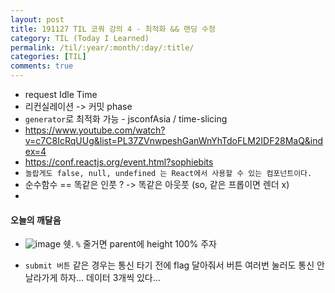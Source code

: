 ```yaml
---
layout: post
title: 191127 TIL 코쿼 강의 4 - 최적화 && 랜딩 수정
category: TIL (Today I Learned)
permalink: /til/:year/:month/:day/:title/
categories: [TIL]
comments: true
---
```


- request Idle Time
- 리컨실레이션 -> 커밋 phase
- `generator`로 최적화 가능 - jsconfAsia / time-slicing
- https://www.youtube.com/watch?v=c7C8IcRqUUg&list=PL37ZVnwpeshGanWnYhTdoFLM2IDF28MaQ&index=4
- https://conf.reactjs.org/event.html?sophiebits 
- `놀랍게도 false, null, undefined 는 React에서 사용할 수 있는 컴포넌트이다.`
- 순수함수 == 똑같은 인풋 ? -> 똑같은 아웃풋 (so, 같은 프롭이면 렌더 x)
- 

#### 오늘의 깨달음 

- ![image](https://user-images.githubusercontent.com/40848630/69716889-5f2b0e80-114e-11ea-9aab-c2486530ba41.png)
  쉣. `%` 줄거면 parent에 height 100% 주자 

- `submit 버튼` 같은 경우는 통신 타기 전에 flag 달아줘서 버튼 여러번 눌러도 통신 안 날라가게 하자... 데이터 3개씩 있다... 

